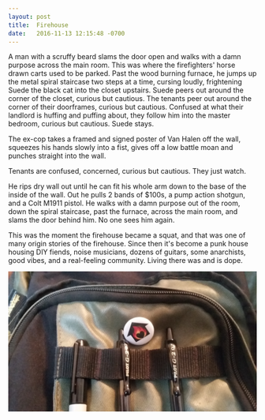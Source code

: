 ```yaml
---
layout: post
title:  Firehouse
date:   2016-11-13 12:15:48 -0700
---
```


A man with a scruffy beard slams the door open and walks with a damn purpose across the main room. This was where the firefighters' horse drawn carts used to be parked. Past the wood burning furnace, he jumps up the metal spiral staircase two steps at a time, cursing loudly, frightening Suede the black cat into the closet upstairs. Suede peers out around the corner of the closet, curious but cautious. The tenants peer out around the corner of their doorframes, curious but cautious. Confused at what their landlord is huffing and puffing about, they follow him into the master bedroom, curious but cautious. Suede stays.

The ex-cop takes a framed and signed poster of Van Halen off the wall, squeezes his hands slowly into a fist, gives off a low battle moan and punches straight into the wall.

Tenants are confused, concerned, curious but cautious. They just watch.

He rips dry wall out until he can fit his whole arm down to the base of the inside of the wall. Out he pulls 2 bands of $100s, a pump action shotgun, and a Colt M1911 pistol. He walks with a damn purpose out of the room, down the spiral staircase, past the furnace, across the main room, and slams the door behind him. No one sees him again.

This was the moment the firehouse became a squat, and that was one of many origin stories of the firehouse. Since then it's become a punk house housing DIY fiends, noise musicians, dozens of guitars, some anarchists, good vibes, and a real-feeling community. Living there was and is dope.

![A button of a silhouette of a flaming heart within a silhouette of a house is pinned onto a backpack pocket amongst pens](/assets/firehouse.jpg)
